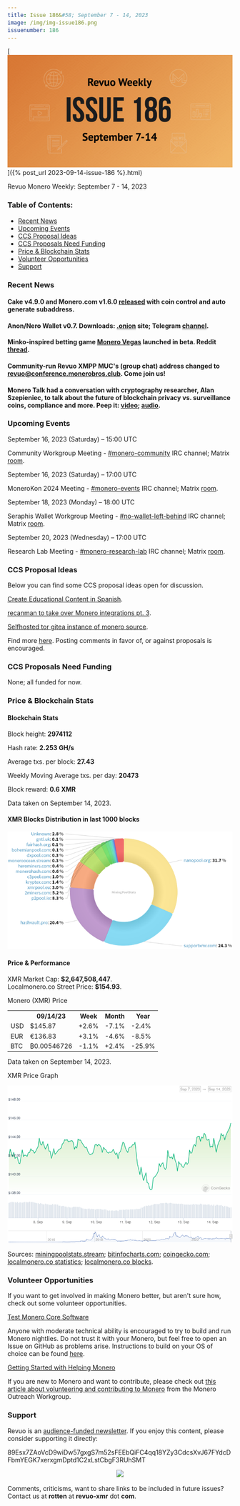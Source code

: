 ```yaml
---
title: Issue 186&#58; September 7 - 14, 2023
image: /img/img-issue186.png
issuenumber: 186
---
```

[<img src="/img/img-issue186.png" alt="Revuo Monero Weekly #186 Slide" class="img-lead">]({% post_url 2023-09-14-issue-186 %}.html)

<p class="text-lead">Revuo Monero Weekly: September 7 - 14, 2023</p>
<!--more-->

<h3>Table of Contents:</h3>
<ul class="contents">
    <li><a href="#news">Recent News</a></li>
    <li><a href="#events">Upcoming Events</a></li>
    <li><a href="#ideas">CCS Proposal Ideas</a></li>
    <li><a href="#proposals">CCS Proposals Need Funding</a></li>
    <li><a href="#stats">Price & Blockchain Stats</a></li>
    <li><a href="#volunteer">Volunteer Opportunities</a></li>
    <li><a href="#support">Support</a></li>
</ul>

<h3 id="news">Recent News</h3>

<div class="newsbyte">
    <h4>Cake v4.9.0 and Monero.com v1.6.0 <a href="https://github.com/cake-tech/cake_wallet/releases/tag/v4.9.0" target="_blank">released</a> with coin control and auto generate subaddress.</h4>
</div>

<div class="newsbyte">
    <h4>Anon/Nero Wallet v0.7. Downloads: <a href="http://anonero5wmhraxqsvzq2ncgptq6gq45qoto6fnkfwughfl4gbt44swad.onion" target="_blank">.onion</a> site; Telegram <a href="https://t.me/anoneroapks" target="_blank">channel</a>.</h4>
</div>

<div class="newsbyte">
    <h4>Minko-inspired betting game <a href="https://monero.vegas/" target="_blank">Monero Vegas</a> launched in beta. Reddit <a href="https://old.reddit.com/r/Monero/comments/16fxg35/monero_vegas_launches_its_first_game_plinko_help/" target="_blank">thread</a>.</h4>
</div>

<div class="newsbyte">
    <h4>Community-run Revuo XMPP MUC's (group chat) address changed to <a href="xmpp:revuo@conference.monerobros.club?join" target="_blank">revuo@conference.monerobros.club</a>. Come join us!</h4>
</div>

<div class="newsbyte">
    <h4>Monero Talk had a conversation with cryptography researcher, Alan Szepieniec, to talk about the future of blockchain privacy vs. surveillance coins, compliance and more. Peep it: <a href="https://piped.adminforge.de/watch?v=1UUxX6nAKmU" target="_blank">video</a>; <a href="https://www.monerotalk.live/why-a-true-privacy-tool-can-t-be-built-to-comply-with-the-state-w-alan-szepieniec" target="_blank">audio</a>.</h4>
</div>

<h3 id="events">Upcoming Events</h3>

<div class="event">
    <p class="date" markdown="1">September 16, 2023 (Saturday) – 15:00 UTC</p>
    <p markdown="1">Community Workgroup Meeting - <a href="irc://irc.libera.chat/#monero-community" target="_blank">#monero-community</a> IRC channel; Matrix <a href="https://matrix.to/#/#monero-community:monero.social" target="_blank">room</a>.</p>
</div>

<div class="event">
    <p class="date" markdown="1">September 16, 2023 (Saturday) – 17:00 UTC</p>
    <p markdown="1">MoneroKon 2024 Meeting - <a href="irc://irc.libera.chat/#monero-events" target="_blank">#monero-events</a> IRC channel; Matrix <a href="https://matrix.to/#/#monero-events:monero.social" target="_blank">room</a>.</p>
</div>

<div class="event">
    <p class="date" markdown="1">September 18, 2023 (Monday) – 18:00 UTC</p>
    <p markdown="1">Seraphis Wallet Workgroup Meeting - <a href="irc://irc.libera.chat/#no-wallet-left-behind" target="_blank">#no-wallet-left-behind</a> IRC channel; Matrix <a href="https://matrix.to/#/#no-wallet-left-behind:monero.social" target="_blank">room</a>.</p>
</div>

<div class="event">
    <p class="date" markdown="1">September 20, 2023 (Wednesday) – 17:00 UTC</p>
    <p markdown="1">Research Lab Meeting - <a href="irc://irc.libera.chat/#monero-research-lab" target="_blank">#monero-research-lab</a> IRC channel; Matrix <a href="https://matrix.to/#/#monero-research-lab:monero.social" target="_blank">room</a>.</p>
</div>

<h3 id="ideas">CCS Proposal Ideas</h3>

<p>Below you can find some CCS proposal ideas open for discussion.</p>

<div class="proposal">
<p><a href="https://repo.getmonero.org/monero-project/ccs-proposals/-/merge_requests/406" target="_blank">Create Educational Content in Spanish</a>.</p>
</div>

<div class="proposal">
<p><a href="https://repo.getmonero.org/monero-project/ccs-proposals/-/merge_requests/402" target="_blank">recanman to take over Monero integrations pt. 3</a>.</p>
</div>

<div class="proposal">
<p><a href="https://repo.getmonero.org/monero-project/ccs-proposals/-/merge_requests/408" target="_blank">Selfhosted tor gitea instance of monero source</a>.</p>
</div>

<div class="proposal">
<p>Find more <a href="https://ccs.getmonero.org/ideas/" target="_blank">here</a>. Posting comments in favor of, or against proposals is encouraged.</p>
</div>

<h3 id="proposals">CCS Proposals Need Funding</h3>

<p>None; all funded for now.</p>

<h3 id="stats">Price & Blockchain Stats</h3>

<h4 class="stat">Blockchain Stats</h4>

<div class="bcstats">
    <p>Block height: <b>2974112</b></p>
    <p>Hash rate: <b>2.253 GH/s</b></p>
    <p>Average txs. per block: <b>27.43</b></p>
    <p>Weekly Moving Average txs. per day: <b>20473</b></p>
    <p>Block reward: <b>0.6 XMR</b></p>
</div>
<p class="note">Data taken on September 14, 2023.</p>

<h4 class="stat">XMR Blocks Distribution in last 1000 blocks</h4>
<p><img src="/img/hashrate-pool-distribution-09141.png" alt="Hashrate Pool Distribution Pie Chart"/></p>

<h4 class="stat" id="price-stat">Price & Performance</h4>

<div class="price-intro">XMR Market Cap: <b>$2,647,508,447</b>.<br/>Localmonero.co Street Price: <b>$154.93</b>.</div>

<p class="table-title">Monero (XMR) Price</p>
<table class="price-table">
  <tr class="row1">
    <th></th>
    <th>09/14/23</th>
    <th>Week</th>
    <th>Month</th>
    <th>Year</th>
  </tr>
  <tr>
    <td data-th="XMR to">USD</td>
    <td data-th="09/14/23">$145.87</td>
    <td data-th="Week" class="green">+2.6%</td>
    <td data-th="Month" class="red">-7.1%</td>
    <td data-th="Year" class="red">-2.4%</td>
  </tr>
  <tr class="row3">
    <td data-th="XMR to">EUR</td>
    <td data-th="09/14/23">€136.83</td>
    <td data-th="Week" class="green">+3.1%</td>
    <td data-th="Month" class="red">-4.6%</td>
    <td data-th="Year" class="red">-8.5%</td>
  </tr>
  <tr>
    <td data-th="XMR to">BTC</td>
    <td data-th="09/14/23">₿0.00546726</td>
    <td data-th="Week" class="red">-1.1%</td>
    <td data-th="Month" class="green">+2.4%</td>
    <td data-th="Year" class="red">-25.9%</td>
  </tr>
</table>
<p class="note">Data taken on September 14, 2023.</p>

<p class="table-title">XMR Price Graph</p>

![XMR Price Graph 09/07/23-09/14/23](/img/weekly-chart-09141.png "XMR Price Graph 09/07/23-09/14/23")

Sources: <a href="https://miningpoolstats.stream/monero" target="_blank">miningpoolstats.stream</a>; <a href="https://bitinfocharts.com/monero/" target="_blank">bitinfocharts.com</a>; <a href="https://www.coingecko.com/en/coins/monero" target="_blank">coingecko.com</a>; <a href="https://localmonero.co/statistics" target="_blank">localmonero.co statistics</a>; <a href="https://localmonero.co/blocks" target="_blank">localmonero.co blocks</a>.

<h3 id="volunteer">Volunteer Opportunities</h3>

<p>If you want to get involved in making Monero better, but aren't sure how, check out some volunteer opportunities.</p>

<div class="newsbyte">
    <p class="date"><a href="https://github.com/monero-project/monero" target="_blank">Test Monero Core Software</a></p>
    <p>Anyone with moderate technical ability is encouraged to try to build and run Monero nightlies. Do not trust it with your Monero, but feel free to open an Issue on GitHub as problems arise. Instructions to build on your OS of choice can be found <a href="https://github.com/monero-project/monero#compiling-monero-from-source" target="_blank">here</a>. </p>
</div>

<div class="newsbyte">
    <p class="date"><a href="https://github.com/monero-project/monero" target="_blank">Getting Started with Helping Monero</a></p>
    <p>If you are new to Monero and want to contribute, please check out <a href="https://web.archive.org/web/20200805013127/https://www.monerooutreach.org/stories/getting-started-helping-monero.html" target="_blank">this article about volunteering and contributing to Monero</a> from the Monero Outreach Workgroup. </p>
</div>

<h3 id="support">Support</h3>

<p markdown="1">Revuo is an <a href="https://revuo-xmr.com/support/">audience-funded newsletter</a>. If you enjoy this content, please consider supporting it directly:</p>

<p class="address" markdown="1">89Esx7ZAoVcD9wiDw57gxgS7m52sFEEbQiFC4qq18YZy3CdcsXvJ67FYdcDFbmYEGK7xerxgmDptd1C2xLstCbgF3RUhSMT</p>

<p><center><a href="monero:89Esx7ZAoVcD9wiDw57gxgS7m52sFEEbQiFC4qq18YZy3CdcsXvJ67FYdcDFbmYEGK7xerxgmDptd1C2xLstCbgF3RUhSMT" class="qr"><img src="/img/donate-monero.jpg" style="max-width: 200px;"/></a></center></p>

Comments, criticisms, want to share links to be included in future issues? Contact us at **rotten** at **revuo-xmr** dot **com**.
